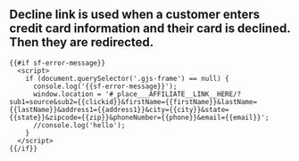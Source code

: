 ## Decline link is used when a customer enters credit card information and their card is declined. Then they are redirected.

```
{{#if sf-error-message}}
  <script>
    if (document.querySelector('.gjs-frame') == null) {
      console.log('{{sf-error-message}}');
      window.location = '#_place___AFFILIATE__LINK__HERE/?sub1=source&sub2={{clickid}}&firstName={{firstName}}&lastName={{lastName}}&address1={{address1}}&city={{city}}&state={{state}}&zipcode={{zip}}&phoneNumber={{phone}}&email={{email}}';
      //console.log('hello');
    }
  </script>
{{/if}}
```
